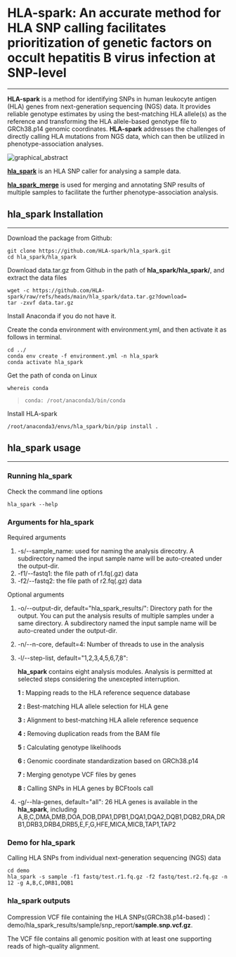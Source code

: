 # HLA-spark: An accurate method for HLA SNP calling facilitates prioritization of genetic factors on occult hepatitis B virus infection at SNP-level

***

**HLA-spark** is a method for identifying SNPs in human leukocyte antigen (HLA) genes from next-generation sequencing (NGS) data. It provides reliable genotype estimates by using the best-matching HLA allele(s) as the reference and transforming the HLA allele-based genotype file to GRCh38.p14 genomic coordinates. **HLA-spark** addresses the challenges of directly calling HLA mutations from NGS data, which can then be utilized in phenotype-association analyses.

![graphical_abstract](https://github.com/user-attachments/assets/635530ed-bfb3-404c-a1e3-ba079ef1d3aa)

[**hla\_spark**](https://github.com/HLA-spark/hla_spark) is an HLA SNP caller for analysing a sample data. 

[**hla\_spark\_merge**](https://github.com/HLA-spark/hla_spark_merge) is used for merging and annotating SNP results of multiple samples to facilitate the further phenotype-association analysis.

## **hla\_spark** Installation

***

Download the package from Github:

    git clone https://github.com/HLA-spark/hla_spark.git
    cd hla_spark/hla_spark

Download data.tar.gz from Github in the path of **hla_spark/hla_spark/**, and extract the data files 

    wget -c https://github.com/HLA-spark/raw/refs/heads/main/hla_spark/data.tar.gz?download=
    tar -zxvf data.tar.gz

Install Anaconda if you do not have it.

Create the conda environment with environment.yml, and then activate it as follows in terminal.

    cd ../
    conda env create -f environment.yml -n hla_spark
    conda activate hla_spark

Get the path of conda on Linux

```
whereis conda

```

>     conda: /root/anaconda3/bin/conda

Install HLA-spark

    /root/anaconda3/envs/hla_spark/bin/pip install .

## **hla\_spark** usage&#x20;

***

### Running **hla\_spark**

Check the command line options

    hla_spark --help

### Arguments for **hla\_spark**

Required arguments

1.  \-s/--sample\_name: used for naming the analysis direcotry. A subdirectory named the input sample name will be auto-created under the output-dir.
2.  \-f1/--fastq1: the file path of r1.fq(.gz) data
3.  \-f2/--fastq2: the file path of r2.fq(.gz) data

Optional arguments

1.  \-o/--output-dir, default="hla\_spark\_results/": Directory path for the output. You can put the analysis results of multiple samples under a same directory. A subdirectory named the input sample name will be auto-created under the output-dir.
2.  \-n/--n-core, default=4: Number of threads to use in the analysis
3.  \-l/--step-list, default="1,2,3,4,5,6,7,8":&#x20;

    **hla\_spark** contains eight analysis modules. Analysis is permitted at selected steps considering the unexcepted interruption.

    **1 :** Mapping reads to the HLA reference sequence database&#x20;

    **2 :** Best-matching HLA allele selection for HLA gene&#x20;

    **3 :** Alignment to best-matching HLA allele reference sequence&#x20;

    **4 :** Removing duplication reads from the BAM file&#x20;

    **5 :** Calculating genotype likelihoods&#x20;

    **6 :** Genomic coordinate standardization based on GRCh38.p14&#x20;

    **7 :** Merging genotype VCF files by genes&#x20;

    **8 :** Calling SNPs in HLA genes by BCFtools call
4.  \-g/--hla-genes, default="all": 26 HLA genes is available in the **hla\_spark**, including A,B,C,DMA,DMB,DOA,DOB,DPA1,DPB1,DQA1,DQA2,DQB1,DQB2,DRA,DRB1,DRB3,DRB4,DRB5,E,F,G,HFE,MICA,MICB,TAP1,TAP2

### Demo for **hla\_spark**&#x20;

Calling HLA SNPs from individual next-generation sequencing (NGS) data

    cd demo
    hla_spark -s sample -f1 fastq/test.r1.fq.gz -f2 fastq/test.r2.fq.gz -n 12 -g A,B,C,DRB1,DQB1

### **hla\_spark** outputs

Compression VCF file containing the HLA SNPs(GRCh38.p14-based)： demo/hla_spark_results/sample/snp_report/**sample.snp.vcf.gz**.&#x20;

The VCF file contains all genomic position with at least one supporting reads of high-quality alignment. &#x20;

